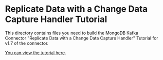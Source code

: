 # Replicate Data with a Change Data Capture Handler Tutorial

This directory contains files you need to build the MongoDB Kafka Connector
"Replicate Data with a Change Data Capture Handler" Tutorial for v1.7 of the connector.

[You can view the tutorial here](https://www.mongodb.com/docs/kafka-connector/v1.7/tutorials/replicate-with-cdc/).
